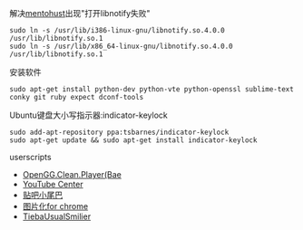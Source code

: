 解决[mentohust](https://code.google.com/p/mentohust/)出现"打开libnotify失败"

    sudo ln -s /usr/lib/i386-linux-gnu/libnotify.so.4.0.0 /usr/lib/libnotify.so.1
    sudo ln -s /usr/lib/x86_64-linux-gnu/libnotify.so.4.0.0 /usr/lib/libnotify.so.1
    
安装软件

    sudo apt-get install python-dev python-vte python-openssl sublime-text conky git ruby expect dconf-tools
    
Ubuntu键盘大小写指示器:indicator-keylock

    sudo add-apt-repository ppa:tsbarnes/indicator-keylock
    sudo apt-get update && sudo apt-get install indicator-keylock
    
userscripts
* [OpenGG.Clean.Player(Bae](http://userscripts.org/scripts/show/162286)
* [YouTube Center](http://userscripts.org/scripts/show/114002)
* [贴吧小尾巴](http://userscripts.org/scripts/show/150519)
* [图片化for chrome](http://userscripts.org/scripts/show/145774)
* [TiebaUsualSmilier](http://userscripts.org/scripts/show/142404)
